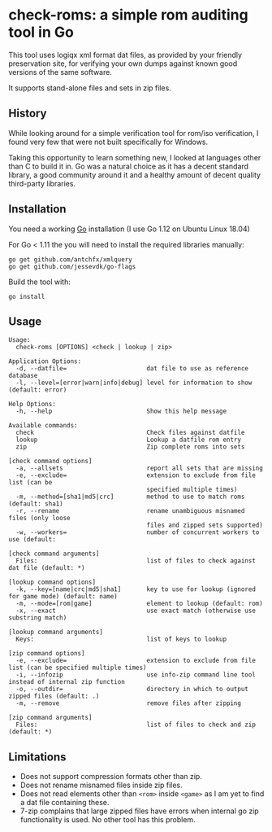 check-roms: a simple rom auditing tool in Go
============================================

This tool uses logiqx xml format dat files, as provided by your friendly preservation site, for verifying your own dumps against known good versions of the same software.

It supports stand-alone files and sets in zip files.

History
-------

While looking around for a simple verification tool for rom/iso verification, I found very few that were not built specifically for Windows.

Taking this opportunity to learn something new, I looked at languages other than C to build it in. Go was a natural choice as it has a decent standard library, a good community around it and a healthy amount of decent quality third-party libraries.

Installation
------------

You need a working [Go](https://golang.org/) installation (I use Go 1.12 on Ubuntu Linux 18.04)

For Go < 1.11 the you will need to install the required libraries manually:

    go get github.com/antchfx/xmlquery
    go get github.com/jessevdk/go-flags

Build the tool with:

    go install

Usage
-----
    Usage:
      check-roms [OPTIONS] <check | lookup | zip>
    
    Application Options:
      -d, --datfile=                      dat file to use as reference database
      -l, --level=[error|warn|info|debug] level for information to show (default: error)
    
    Help Options:
      -h, --help                          Show this help message
    
    Available commands:
      check                               Check files against datfile
      lookup                              Lookup a datfile rom entry
      zip                                 Zip complete roms into sets

    [check command options]
      -a, --allsets                       report all sets that are missing
      -e, --exclude=                      extension to exclude from file list (can be
                                          specified multiple times)
      -m, --method=[sha1|md5|crc]         method to use to match roms (default: sha1)
      -r, --rename                        rename unambiguous misnamed files (only loose
                                          files and zipped sets supported)
      -w, --workers=                      number of concurrent workers to use (default:

    [check command arguments]
      Files:                              list of files to check against dat file (default: *)

    [lookup command options]
      -k, --key=[name|crc|md5|sha1]       key to use for lookup (ignored for game mode) (default: name)
      -m, --mode=[rom|game]               element to lookup (default: rom)
      -x, --exact                         use exact match (otherwise use substring match)
      
    [lookup command arguments]
      Keys:                               list of keys to lookup

    [zip command options]
      -e, --exclude=                      extension to exclude from file list (can be specified multiple times)
      -i, --infozip                       use info-zip command line tool instead of internal zip function
      -o, --outdir=                       directory in which to output zipped files (default: .)
      -m, --remove                        remove files after zipping

    [zip command arguments]
      Files:                              list of files to check and zip (default: *)

Limitations
-----------

- Does not support compression formats other than zip.
- Does not rename misnamed files inside zip files.
- Does not read elements other than `<rom>` inside `<game>` as I  am yet to find a dat file containing these.
- 7-zip complains that large zipped files have errors when internal go zip functionality is used. No other tool has this problem.
